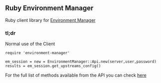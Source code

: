 ## Ruby Environment Manager

Ruby client library for [Environment Manager](https://github.com/trainline/environment-manager)

### tl;dr

Normal use of the Client

```
require 'environment-manager'

em_session = new = EnvironmentManager::Api.new(server,user,password)
results = em_session.get_upstreams_config()
```

For the full list of methods available from the API you can check [here](https://github.com/trainline/ruby-environment_manager/blob/master/lib/environment_manager/api.rb)
